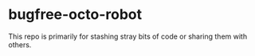 bugfree-octo-robot
==================
This repo is primarily for stashing stray bits of code or sharing them with others.  
